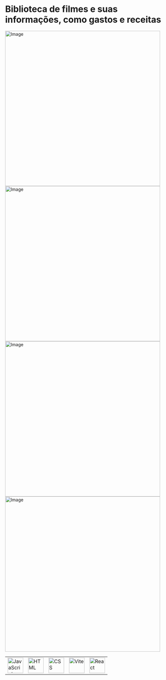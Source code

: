 

# Biblioteca de filmes e suas informações, como gastos e receitas


<img src="https://github.com/user-attachments/assets/fed12fab-ebfb-4ebb-aa50-8b0ba6f25f8c" alt="Image" width="500"/>
<img src="https://github.com/user-attachments/assets/bdf36824-5859-4ef3-8822-7078edeb7560" alt="Image" width="500"/>
<img src="https://github.com/user-attachments/assets/a828af51-27d9-49fd-a6cf-b6df383399ff" alt="Image" width="500"/>
<img src="https://github.com/user-attachments/assets/8b0ce6d0-1887-4e05-baf2-1da5f0c6d9a4" alt="Image" width="500"/>

<div align="center">
	<table>
		<tr>
			<td><img width="50" src="https://raw.githubusercontent.com/marwin1991/profile-technology-icons/refs/heads/main/icons/javascript.png" alt="JavaScript" title="JavaScript"/></td>
			<td><img width="50" src="https://raw.githubusercontent.com/marwin1991/profile-technology-icons/refs/heads/main/icons/html.png" alt="HTML" title="HTML"/></td>
			<td><img width="50" src="https://raw.githubusercontent.com/marwin1991/profile-technology-icons/refs/heads/main/icons/css.png" alt="CSS" title="CSS"/></td>
			<td><img width="50" src="https://raw.githubusercontent.com/marwin1991/profile-technology-icons/refs/heads/main/icons/vite.png" alt="Vite" title="Vite"/></td>
			<td><img width="50" src="https://raw.githubusercontent.com/marwin1991/profile-technology-icons/refs/heads/main/icons/react.png" alt="React" title="React"/></td>
		</tr>
	</table>
</div>
